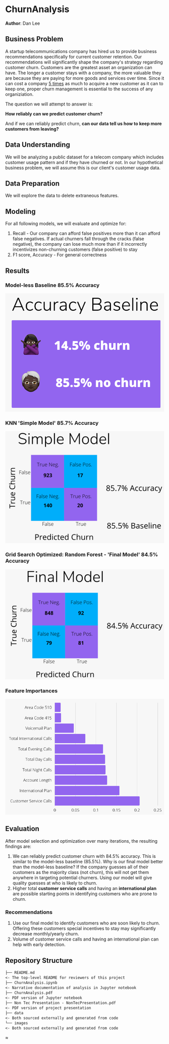# ChurnAnalysis

**Author**: Dan Lee

## Business Problem

A startup telecommunications company has hired us to provide business recommendations specifically for current customer retention. Our recommendations will significantly shape the company's strategy regarding customer churn. Customers are the greatest asset an organization can have. The longer a customer stays with a company, the more valuable they are because they are paying for more goods and services over time. Since it can cost a company [5 times](https://www.invespcro.com/blog/customer-acquisition-retention/) as much to acquire a new customer as it can to keep one, proper churn management is essential to the success of any organiziation.

The question we will attempt to answer is:

**How reliably can we predict customer churn?**

And if we can reliably predict churn, **can our data tell us how to keep more customers from leaving?**

## Data Understanding

We will be analyzing a public dataset for a telecom company which includes customer usage pattern and if they have churned or not. In our hypothetical business problem, we will assume this is our client's customer usage data.

## Data Preparation

We will explore the data to delete extraneous features.

## Modeling
For all following models, we will evaluate and optimize for:
1. Recall - Our company can afford false positives more than it can afford false negatives. If actual churners fall through the cracks (false negative), the company can lose much more than if it incorrectly incentivizes non-churning customers (false positive) to stay
2. F1 score, Accuracy - For general correctness

## Results

### Model-less Baseline 85.5% Accuracy
![graph1](images/Baseline.png)

### KNN 'Simple Model' 85.7% Accuracy
![graph2](images/KNNSimplemodel.png)

### Grid Search Optimized: Random Forest - 'Final Model' 84.5% Accuracy
![graph3](images/randomforestfinalmodel.png)

### Feature Importances
![graph4](images/featureimportances.png)

## Evaluation
After model selection and optimization over many iterations, the resulting findings are:
1. We can reliably predict customer churn with 84.5% accuracy. This is similar to the model-less baseline (85.5%). Why is our final model better than the model-less baseline? If the company guesses all of their customers as the majority class (not churn), this will not get them anywhere in targeting potential churners. Using our model will give quality guesses at who is likely to churn.
2. Higher total **customer service calls** and having an **international plan** are possible starting points in identifying customers who are prone to churn.

### Recommendations
1. Use our final model to identify customers who are soon likely to churn. Offering these customers special incentives to stay may significantly decrease monthly/yearly churn.
2. Volume of customer service calls and having an international plan can help with early detection.

## Repository Structure

```
├── README.md     
<- The top-level README for reviewers of this project
├── ChurnAnalysis.ipynb   
<- Narrative documentation of analysis in Jupyter notebook
├── ChurnAnalysis.pdf
<- PDF version of Jupyter notebook
├── Non Tec Presentation - NonTecPresentation.pdf        
<- PDF version of project presentation
├── data                                
<- Both sourced externally and generated from code
└── images                              
<- Both sourced externally and generated from code
```
≈